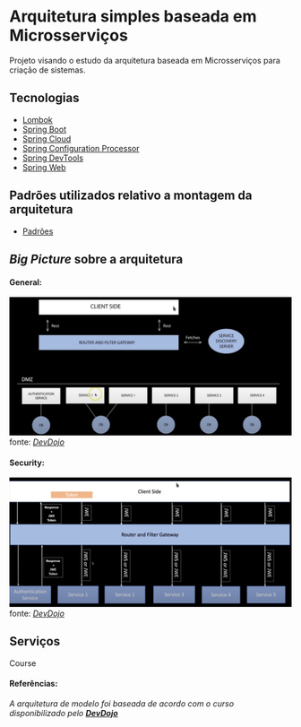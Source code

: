 # Arquitetura simples baseada em Microsserviços

Projeto visando o estudo da arquitetura baseada em Microsserviços para criação de sistemas. 

## Tecnologias

 - [Lombok]()
 - [Spring Boot]()
 - [Spring Cloud]()
 - [Spring Configuration Processor]()
 - [Spring DevTools]()
 - [Spring Web]()
 
 
## Padrões utilizados relativo a montagem da arquitetura

 - [Padrões]()



## *Big Picture* sobre a arquitetura

#### General:

![Alt text](resources-to-readme/microsservices_architecture.png?raw=true "General")
fonte: *[DevDojo](https://www.youtube.com/watch?v=vxeMnM15gsI&list=PL62G310vn6nH_iMQoPMhIlK_ey1npyUUl)*

#### Security:
![Alt text](resources-to-readme/microservices_architecture-security.png?raw=true "Security")
fonte: *[DevDojo](https://www.youtube.com/watch?v=vxeMnM15gsI&list=PL62G310vn6nH_iMQoPMhIlK_ey1npyUUl)*


## Serviços

Course


#### Referências:

*A arquitetura de modelo foi baseada de acordo com o curso disponibilizado pelo 
**[DevDojo](https://www.youtube.com/watch?v=vxeMnM15gsI&list=PL62G310vn6nH_iMQoPMhIlK_ey1npyUUl)***
 


